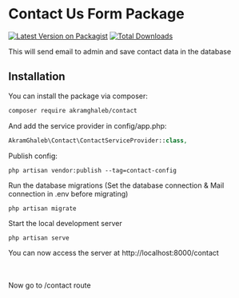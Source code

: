 # Contact Us Form Package

[![Latest Version on Packagist](https://img.shields.io/packagist/v/akramghaleb/contact.svg?style=flat-square)](https://packagist.org/packages/akramghaleb/contact)
[![Total Downloads](https://img.shields.io/packagist/dt/akramghaleb/contact.svg?style=flat-square)](https://packagist.org/packages/akramghaleb/contact)

This will send email to admin and save contact data in the database

## Installation

You can install the package via composer:

```bash
composer require akramghaleb/contact
```

And add the service provider in config/app.php:

```php
AkramGhaleb\Contact\ContactServiceProvider::class,
```

Publish config:

```
php artisan vendor:publish --tag=contact-config
```

Run the database migrations (Set the database connection & Mail connection in .env before migrating)

```
php artisan migrate
```

Start the local development server

```
php artisan serve
```

You can now access the server at http://localhost:8000/contact

<br><br>
Now go to /contact route
